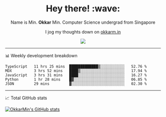 <h1 align="center"> Hey there! :wave:</h1>

<p align="center">Name is Min. <strong>Okkar</strong> Min. Computer Science undergrad from Singapore</p>

<p align="center">I jog my thoughts down on <a href="https://okkarm.in">okkarm.in</a></p>

<p align="center">
  <a href="https://okkarm.in/linkedin" target='_blank'>
    <img src="https://img.shields.io/badge/linkedin-%230077B5.svg?&style=for-the-badge&logo=linkedin&logoColor=white" />
  </a>
 </p>

-------

📊 Weekly development breakdown
<!--START_SECTION:waka-->
```text
TypeScript   11 hrs 25 mins  █████████████▒░░░░░░░░░░░   52.76 % 
MDX          3 hrs 52 mins   ████▒░░░░░░░░░░░░░░░░░░░░   17.94 % 
JavaScript   3 hrs 31 mins   ████░░░░░░░░░░░░░░░░░░░░░   16.27 % 
Python       1 hr 28 mins    █▓░░░░░░░░░░░░░░░░░░░░░░░   06.85 % 
JSON         29 mins         ▓░░░░░░░░░░░░░░░░░░░░░░░░   02.30 % 
```
<!--END_SECTION:waka-->

-------
📈 Total GitHub stats

<p>
  <a href="https://github.com/OkkarMin"><img src="https://github-readme-stats.vercel.app/api?username=OkkarMin&hide_border=true&show_icons=true&theme=react" alt="OkkarMin's GitHub stats"></a>
</p>
